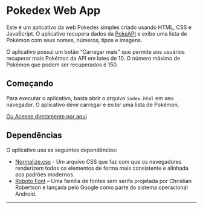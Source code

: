 Pokedex Web App
===============

Este é um aplicativo da web Pokedex simples criado usando HTML, CSS e JavaScript. O aplicativo recupera dados da [PokeAPI](https://pokeapi.co/) e exibe uma lista de Pokémon com seus nomes, números, tipos e imagens.

O aplicativo possui um botão “Carregar mais” que permite aos usuários recuperar mais Pokémon da API em lotes de 10. O número máximo de Pokémon que podem ser recuperados é 150.

Começando
---------------

Para executar o aplicativo, basta abrir o arquivo `index.html` em seu navegador. O aplicativo deve carregar e exibir uma lista de Pokémon.

 <a href="https://luizfernandoferri.github.io/Pokedex/">Ou Acesse diretamente por aqui </a>


Dependências
------------

O aplicativo usa as seguintes dependências:

* [Normalize.css](https://necolas.github.io/normalize.css/) - Um arquivo CSS que faz com que os navegadores renderizem todos os elementos de forma mais consistente e alinhada aos padrões modernos.
* [Roboto Font](https://fonts.google.com/specimen/Roboto) – Uma família de fontes sem serifa projetada por Christian Robertson e lançada pelo Google como parte do sistema operacional Android.

------------
